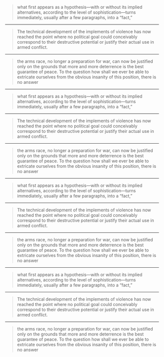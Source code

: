 
> what first appears as a 
> hypothesis—with or without its implied alternatives, according to the level of sophistication—turns immediately, usually after a few paragraphs, into a “fact,”

***

> The technical development of the implements of violence has now reached the point where no political goal could conceivably correspond to their destructive potential or justify their actual use in armed conflict.

***

> the arms 
> race, no longer a preparation for war, can now be justified only on the grounds that more and more deterrence is the best guarantee of peace. To the question how shall we ever be able to extricate ourselves from the obvious insanity of this position, there is no answer

***

> what first appears as a 
> hypothesis—with or without its implied alternatives, according to the level of sophistication—turns immediately, usually after a few paragraphs, into a “fact,”

***

> The technical development of the implements of violence has now reached the point where no political goal could conceivably correspond to their destructive potential or justify their actual use in armed conflict.

***

> the arms 
> race, no longer a preparation for war, can now be justified only on the grounds that more and more deterrence is the best guarantee of peace. To the question how shall we ever be able to extricate ourselves from the obvious insanity of this position, there is no answer

***

> what first appears as a 
> hypothesis—with or without its implied alternatives, according to the level of sophistication—turns immediately, usually after a few paragraphs, into a “fact,”

***

> The technical development of the implements of violence has now reached the point where no political goal could conceivably correspond to their destructive potential or justify their actual use in armed conflict.

***

> the arms 
> race, no longer a preparation for war, can now be justified only on the grounds that more and more deterrence is the best guarantee of peace. To the question how shall we ever be able to extricate ourselves from the obvious insanity of this position, there is no answer

***

> what first appears as a 
> hypothesis—with or without its implied alternatives, according to the level of sophistication—turns immediately, usually after a few paragraphs, into a “fact,”

***

> The technical development of the implements of violence has now reached the point where no political goal could conceivably correspond to their destructive potential or justify their actual use in armed conflict.

***

> the arms 
> race, no longer a preparation for war, can now be justified only on the grounds that more and more deterrence is the best guarantee of peace. To the question how shall we ever be able to extricate ourselves from the obvious insanity of this position, there is no answer